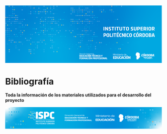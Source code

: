![Logo](/assets/BannerElect.png)


# Bibliografía

**Toda la información de los materiales utilizados para el desarrollo del proyecto**




![Logo](/assets/Curso%20ISPC.png)